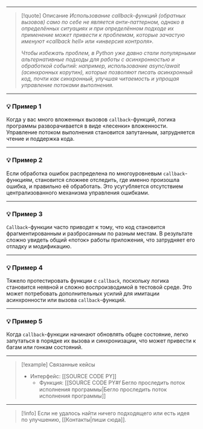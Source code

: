 ***

> [!quote] Описание
>_Использование callback-функций (обратных вызовов) само по себе не является анти-паттерном, однако в определённых ситуациях и при определённом подходе их применение может привести к проблемам, которые зачастую именуют «callback hell» или «инверсия контроля»._
>
>_Чтобы избежать проблем, в Python уже давно стали популярными альтернативные подходы для работы с асинхронностью и обработкой событий: например, использование async/await (асинхронных корутин), которые позволяют писать асинхронный код, почти как синхронный, улучшая читаемость и упрощая управление потоками выполнения._

***
### 💡 Пример 1
Когда у вас много вложенных вызовов `callback`-функций, логика программы разворачивается в виде «лесенки» вложенности. Управление потоком выполнения становится запутанным, затрудняется чтение и поддержка кода.

***
### 💡 Пример 2
Если обработка ошибок распределена по многоуровневым `callback`-функциям, становится сложнее отследить, где именно произошла ошибка, и правильно её обработать. Это усугубляется отсутствием централизованного механизма управления ошибками.

***
### 💡 Пример 3
`Callback`-функции часто приводят к тому, что код становится фрагментированным и разбросанным по разным местам. В результате сложно увидеть общий «поток» работы приложения, что затрудняет его отладку и модификацию.

***
### 💡 Пример 4
Тяжело протестировать функции с `callback`, поскольку логика становится неявной и сложно воспроизводимой в тестовой среде. Это может потребовать дополнительных усилий для имитации асинхронности или вызова `callback`-функций.

***
### 💡 Пример 5
Когда `callback`-функции начинают обновлять общее состояние, легко запутаться в порядке их вызова и синхронизации, что может привести к багам или гонкам состояний.

***

> [!example] Связанные кейсы
>- Интерфейс: [[SOURCE CODE PY]]
>	- Функция: [[SOURCE CODE PY#𝑓 Бегло проследить поток исполнения программы|Бегло проследить поток исполнения программы]]

***

> [!info]
> Если не удалось найти ничего подходящего или есть идея по улучшению, [[Контакты|пиши сюда]].
